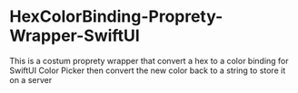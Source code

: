 # HexColorBinding-Proprety-Wrapper-SwiftUI
This is a costum proprety wrapper that convert a hex to a color binding for SwiftUI Color Picker then convert the new color back to a string to store it on a server
